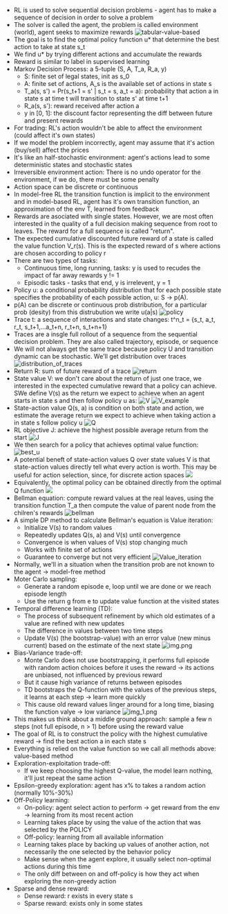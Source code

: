 - RL is used to solve sequential decision problems - agent has to make a sequence of decision in order to solve a problem
- The solver is called the agent, the problem is called environment (world), agent seeks to maximize rewards
![tabular-value-based](image.png)
- The goal is to find the optimal policy function u* that determine the best action to take at state s_t
- We find u* by trying different actions and accumulate the rewards
- Reward is similar to label in supervised learning 
- Markov Decision Process: a 5-tuple (S, A, T_a, R_a, y)
    - S: finite set of legal states, init as s_0
    - A: finite set of actions, A_s is the available set of actions in state s
    - T_a(s, s') = Pr(s_t+1 = s' | s_t = s, a_t = a): probability that action a in state s at time t will transition to state s' at time t+1
    - R_a(s, s'): reward received after action a
    - y in [0, 1]: the discount factor representing the diff between future and present rewards
- For trading: RL's action wouldn't be able to affect the environment (could affect it's own states)
- If we model the problem incorrectly, agent may assume that it's action (buy/sell) affect the prices
- It's like an half-stochastic environment: agent's actions lead to some deterministic states and stochastic states
- Irreversible environment action: There is no undo operator for the environment, if we do, there must be some penalty
- Action space can be discrete or continuous
- In model-free RL the transition function is implicit to the environment and in model-based RL, agent has it's own transition function, an approximation of the env T, learned from feedback
- Rewards are asociated with single states. However, we are most often interested in the quality of a full decision making sequence from root to leaves. The reward for a full sequence is called "return".
- The expected cumulative discounted future reward of a state is called the value function V_r(s). This is the expected reward of s where actions are chosen according to policy r
- There are two types of tasks: 
    - Continuous time, long running, tasks: y is used to recudes the impact of far away rewards y != 1
    - Episodic tasks - tasks that end, y is irrelevent, y = 1
- Policy u: a conditional probability distribution that for each possible state specifies the probability of each possible action, u: S -> p(A).
- p(A) can be discrete or continuous prob distribution, for a particular prob (desity) from this distrubution we write u(a|s)
![policy](image-1.png)
- Trace t: a sequence of interactions and state changes: t^n_t = {s_t, a_t, r_t, s_t+1,...a_t+n, r_t+n, s_t+n+1}
- Traces are a insgle full rollout of a sequence from the sequential decision problem. They are also called trajectory, episode, or sequence
- We will not always get the same trace because policy U and transition dynamic can be stochastic. We'll get distribution over traces
![distribution_of_traces](image-2.png)
- Return R: sum of future reward of a trace
![return](image-3.png)
- State value V: we don't care about the return of just one trace, we interested in the expected cumulative reward that a policy can achieve. SWe define V(s) as the return we expect to achieve when an agent starts in state s and then follow policy u as:
![V](image-4.png)
![V_example](image-5.png)
- State-action value Q(s, a) is condition on both state and action, we estimate the average return we expect to achieve when taking action a in state s follow policy u
![Q](image-6.png)
- RL objective J: achieve the highest possible average return from the start
 ![J](image-7.png)
- We then search for a policy that achieves optimal value function: 
![best_u](image-8.png)
- A potential beneft of state-action values Q over state values V is that state-action values directly tell what every action is worth. This may be useful for action selection, since, for discrete action spaces
![](image-9.png)
- Equivalently, the optimal policy can be obtained directly from the optimal Q function
![](image-10.png)
- Bellman equation: compute reward values at the real leaves, using the transition function T_a then compute the value of parent node from the chilren's rewards
![bellman](image-11.png)
- A simple DP method to calculate Bellman's equation is Value iteration:
    - Initialize V(s) to random values
    - Repeatedly updates Q(s, a) and V(s) until convergence
    - Convergence is when values of V(s) stop changing much
    - Works with finite set of actions
    - Guarantee to converge but not very efficient 
![Value_iteration](image-12.png)
- Normally, we'll in a situation when the transition prob are not known to the agent -> model-free method
- Moter Carlo sampling: 
  - Generate a random episode e, loop until we are done or we reach episode length
  - Use the return g from e to update value function at the visited states
- Temporal difference learning (TD): 
  - The process of subsequent refinement by which old estimates of a value are refined with new updates
  - The difference in values between two time steps
  - Update V(s) (the bootstrap-value) with an error value (new minus current) based on the estimate of the next state
![img.png](img.png)
- Bias-Variance trade-off: 
  - Monte Carlo does not use bootstrapping, it performs full episode with random action choices before it uses the reward ->
  its actions are unbiased, not influenced by previous reward
  - But it cause high variance of returns between episodes
  - TD bootstraps the Q-function with the values of the previous steps, it learns at each step -> learn more quickly
  - This cause old reward values linger around for a long time, biasing the function valye -> low variance
![img_1.png](img_1.png)
- This makes us think about a middle ground approach: sample a few n steps (not full episode, n > 1) before using the reward value
- The goal of RL is to construct the policy with the highest cumulative reward -> find the best action a in each state s
- Everything is relied on the value function so we call all methods above: value-based method
- Exploration-exploitation trade-off:
  - If we keep choosing the highest Q-value, the model learn nothing, it'll just repeat the same action
- Epsilon-greedy exploration: agent has x% to takes a random action (normally 10%-30%)
- Off-Policy learning: 
  - On-policy: agent select action to perform -> get reward from the env -> learning from its most recent action
  - Learning takes place by using the value of the action that was selected by the POLICY
  - Off-policy: learning from all available information
  - Learning takes place by backing up values of another action, not necessarily the one selected by the behavior policy
  - Make sense when the agent explore, it usually select non-optimal actions during this time
  - The only diff between on and off-policy is how they act when exploring the non-greedy action
- Sparse and dense reward:
  - Dense reward: r exists in every state s
  - Sparse reward: exists only in some states